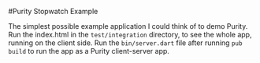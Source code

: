 #Purity Stopwatch Example

The simplest possible example application I could think of to demo Purity.
Run the index.html in the `test/integration` directory, to see the whole app,
running on the client side. Run the `bin/server.dart` file after running `pub build`
to run the app as a Purity client-server app.